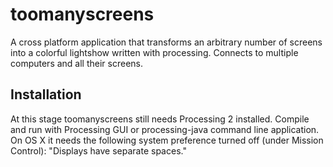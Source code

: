 # toomanyscreens
A cross platform application that transforms an arbitrary number of screens into a colorful lightshow written with processing. Connects to multiple computers and all their screens.

## Installation
At this stage toomanyscreens still needs Processing 2 installed. Compile and run with Processing GUI or processing-java command line application. On OS X it needs the following system preference turned off (under Mission Control): "Displays have separate spaces."